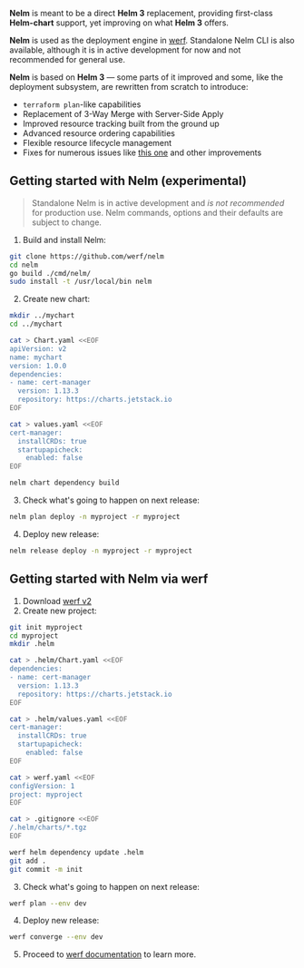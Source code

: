 **Nelm** is meant to be a direct **Helm 3** replacement, providing first-class **Helm-chart** support, yet improving on what **Helm 3** offers.

**Nelm** is used as the deployment engine in [werf](https://github.com/werf/werf/). Standalone Nelm CLI is also available, although it is in active development for now and not recommended for general use.

**Nelm** is based on **Helm 3** — some parts of it improved and some, like the deployment subsystem, are rewritten from scratch to introduce:
* `terraform plan`-like capabilities
* Replacement of 3-Way Merge with Server-Side Apply
* Improved resource tracking built from the ground up
* Advanced resource ordering capabilities
* Flexible resource lifecycle management
* Fixes for numerous issues like [this one](https://github.com/helm/helm/issues/7219) and other improvements

## Getting started with Nelm (experimental)

> Standalone Nelm is in active development and *is not recommended* for production use. Nelm commands, options and their defaults are subject to change.

1. Build and install Nelm:
```bash
git clone https://github.com/werf/nelm
cd nelm
go build ./cmd/nelm/
sudo install -t /usr/local/bin nelm
```
2. Create new chart:
```bash
mkdir ../mychart
cd ../mychart

cat > Chart.yaml <<EOF
apiVersion: v2
name: mychart
version: 1.0.0
dependencies:
- name: cert-manager
  version: 1.13.3
  repository: https://charts.jetstack.io
EOF

cat > values.yaml <<EOF
cert-manager:
  installCRDs: true
  startupapicheck:
    enabled: false
EOF

nelm chart dependency build
```
3. Check what's going to happen on next release:
```bash
nelm plan deploy -n myproject -r myproject
```
4. Deploy new release:
```bash
nelm release deploy -n myproject -r myproject
```

## Getting started with Nelm via werf

1. Download [werf v2](https://github.com/werf/werf/releases)
2. Create new project:
```bash
git init myproject
cd myproject
mkdir .helm

cat > .helm/Chart.yaml <<EOF
dependencies:
- name: cert-manager
  version: 1.13.3
  repository: https://charts.jetstack.io
EOF

cat > .helm/values.yaml <<EOF
cert-manager:
  installCRDs: true
  startupapicheck:
    enabled: false
EOF

cat > werf.yaml <<EOF
configVersion: 1
project: myproject
EOF

cat > .gitignore <<EOF
/.helm/charts/*.tgz
EOF

werf helm dependency update .helm
git add .
git commit -m init
```
3. Check what's going to happen on next release:
```bash
werf plan --env dev
```
4. Deploy new release:
```bash
werf converge --env dev
```
5. Proceed to [werf documentation](https://werf.io/docs/v2/usage/deploy/overview.html) to learn more.

